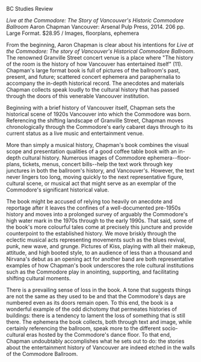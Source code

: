 BC Studies Review

*Live at the Commodore: The Story of Vancouver's Historic Commodore Ballroom*
Aaron Chapman
Vancouver: Arsenal Pulp Press, 2014. 206 pp. Large Format. $28.95 / Images, floorplans, ephemera

From the beginning, Aaron Chapman is clear about his intentions for *Live at the Commodore: The story of Vancouver's Historical Commodore Ballroom*. The renowned Granville Street concert venue is a place where "The history of the room is the history of how Vancouver has entertained itself" (11). Chapman's large format book is full of pictures of the ballroom's past, present, and future; scattered concert ephemera and paraphernalia to accompany the in-depth historical record. The anecdotes and materials Chapman collects speak loudly to the cultural history that has passed through the doors of this venerable Vancouver institution. 

Beginning with a brief history of Vancouver itself, Chapman sets the historical scene of 1920s Vancouver into which the Commodore was born. Referencing the shifting landscape of Granville Street, Chapman moves chronologically through the Commodore's early cabaret days through to its current status as a live music and entertainment venue. 

More than simply a musical history, Chapman's book combines the visual scope and presentation qualities of a good coffee table book with an in-depth cultural history. Numerous images of Commodore ephemera--floor-plans, tickets, menus, concert bills--help the text work through key junctures in both the ballroom's history, and Vancouver's. However, the text never lingers too long, moving quickly to the next representative figure, cultural scene, or musical act that might serve as an exemplar of the Commodore's significant historical value.  

The book might be accused of relying too heavily on anecdote and reportage after it leaves the confines of a well-documented pre-1950s history and moves into a prolonged survey of arguably the Commodore's high water mark in the 1970s through to the early 1990s. That said, some of the book's more colourful tales come at precisely this juncture and provide counterpoint to the established history. We move briskly through the eclectic musical acts representing movements such as the blues revival, punk, new wave, and grunge. Pictures of Kiss, playing with all their makeup, attitude, and high booted style, to an audience of less than a thousand and Nirvana's debut as an opening act for another band are both representative examples of how Chapman's book underscores the role cultural institutions such as the Commodore play in anointing, supporting, and facilitating shifting cultural moments.   

There is a prevailing sense of loss in the book. A tone that suggests things are not the same as they used to be and that the Commodore's days are numbered even as its doors remain open. To this end, the book is a wonderful example of the odd dichotomy that permeates histories of buildings: there is a tendency to lament the loss of something that is still there. The ephemera the book collects, both through text and image, while certainly referencing the ballroom, speak more to the different socio-cultural eras hosted by the Commodore's dance floor. To that end, Chapman undoubtably accomplishes what he sets out to do: the stories about the entertainment history of Vancouver are indeed etched in the walls of the Commodore Ballroom.  

 






 


